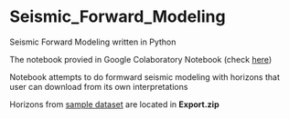 # Seismic_Forward_Modeling
Seismic Forward Modeling written in Python

The notebook provied in Google Colaboratory Notebook (check [here](https://colab.research.google.com/notebooks/welcome.ipynb#recent=true))

Notebook attempts to do formward seismic modeling with horizons that user can download from its own interpretations 

Horizons from [sample dataset](http://www.opendtect.org/osr/Main/NetherlandsOffshoreF3BlockSeismicOnly494MB) are located in **Export.zip**
